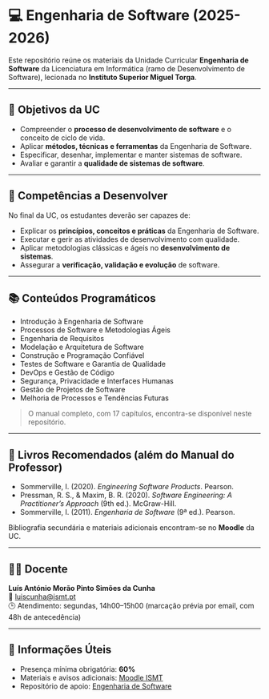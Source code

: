 # 💻 Engenharia de Software (2025-2026)

Este repositório reúne os materiais da Unidade Curricular **Engenharia de Software** da Licenciatura em Informática (ramo de Desenvolvimento de Software), lecionada no **Instituto Superior Miguel Torga**.

---

## 🎯 Objetivos da UC
- Compreender o **processo de desenvolvimento de software** e o conceito de ciclo de vida.
- Aplicar **métodos, técnicas e ferramentas** da Engenharia de Software.
- Especificar, desenhar, implementar e manter sistemas de software.
- Avaliar e garantir a **qualidade de sistemas de software**.

---

## 🧩 Competências a Desenvolver
No final da UC, os estudantes deverão ser capazes de:
- Explicar os **princípios, conceitos e práticas** da Engenharia de Software.
- Executar e gerir as atividades de desenvolvimento com qualidade.
- Aplicar metodologias clássicas e ágeis no **desenvolvimento de sistemas**.
- Assegurar a **verificação, validação e evolução** de software.

---

## 📚 Conteúdos Programáticos
- Introdução à Engenharia de Software  
- Processos de Software e Metodologias Ágeis  
- Engenharia de Requisitos  
- Modelação e Arquitetura de Software  
- Construção e Programação Confiável  
- Testes de Software e Garantia de Qualidade  
- DevOps e Gestão de Código  
- Segurança, Privacidade e Interfaces Humanas  
- Gestão de Projetos de Software  
- Melhoria de Processos e Tendências Futuras  

> O manual completo, com 17 capítulos, encontra-se disponível neste repositório.

---

## 📖 Livros Recomendados (além do Manual do Professor)
- Sommerville, I. (2020). *Engineering Software Products*. Pearson.  
- Pressman, R. S., & Maxim, B. R. (2020). *Software Engineering: A Practitioner’s Approach* (9th ed.). McGraw-Hill.  
- Sommerville, I. (2011). *Engenharia de Software* (9ª ed.). Pearson.  

Bibliografia secundária e materiais adicionais encontram-se no **Moodle** da UC.

---

## 👨‍🏫 Docente
**Luís António Morão Pinto Simões da Cunha**  
📧 [luiscunha@ismt.pt](mailto:luiscunha@ismt.pt)  
🕒 Atendimento: segundas, 14h00–15h00 (marcação prévia por email, com 48h de antecedência)

---

## 📌 Informações Úteis
- Presença mínima obrigatória: **60%**  
- Materiais e avisos adicionais: [Moodle ISMT](https://moodle.ismt.pt)  
- Repositório de apoio: [Engenharia de Software](https://github.com/luiscunhacsc/ASES)  

